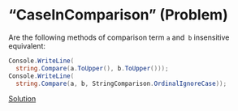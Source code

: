 # “CaseInComparison” (Problem)

Are the following methods of comparison term `a` and` b` insensitive equivalent:

```cs
Console.WriteLine(
  string.Compare(a.ToUpper(), b.ToUpper()));
Console.WriteLine(
  string.Compare(a, b, StringComparison.OrdinalIgnoreCase));
```

[Solution](./CaseInComparison-S.md)